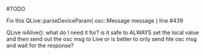 #TODO

Fix this
QLive::parseDeviceParam( osc::Message message )
line #439    
    
QLive isAlive(): what do I need it for? is it safe to ALWAYS set the local value and then send out the osc msg to Live or is better to only send hte osc msg and wait for the response?
